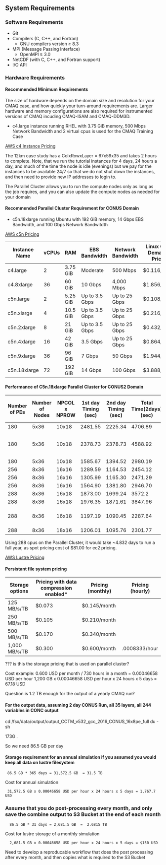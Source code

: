 ## System Requirements

### Software Requirements

* Git
* Compilers (C, C++, and Fortran)
   * GNU compilers version ≥ 8.3
* MPI (Message Passing Interface)
   * OpenMPI ≥ 3.0
* NetCDF (with C, C++, and Fortran support)
* I/O API



### Hardware Requirements

#### Recommended Minimum Requirements

The size of hardware depends on the domain size and resolution for  your CMAQ case, and how quickly your turn-around requirements are.
Larger hardware and memory configurations are also required for instrumented versions of CMAQ incuding CMAQ-ISAM and CMAQ-DDM3D.


* c4.large instance running RHEL with 3.75 GiB memory, 500 Mbps Network Bandwidth and 2 virtual cpus is used for the CMAQ Training Case 

<a href="https://aws.amazon.com/blogs/aws/now-available-new-c4-instances/">AWS c4 Instance Pricing</a>

The 12km case study has a ColxRowxLayer = 67x59x35 and takes 2 hours to complete.
Note, that we run the tutorial instances for 4 days, 24 hours a day, and much of the time the node is idle (evenings) but we pay for the instances to be available 24/7 so that we do not shut down the instances, and then need to provide new IP addresses to login to.

The Parallel Cluster allows you to run the compute nodes only as long as the job requires, and you can also update the compute nodes as needed for your domain


#### Recommended Parallel Cluster Requirement for CONUS Domain

* c5n.18xlarge running Ubuntu with 192 GiB memory, 14 Gbps EBS Bandwidth, and 100 Gbps Network Bandwitdth

<a href="https://aws.amazon.com/blogs/aws/new-c5n-instances-with-100-gbps-networking/">AWS c5n Pricing</a>

| Instance Name	| vCPUs |  RAM      |  EBS Bandwidth	| Network Bandwidth | Linux On-Demand Price | Linux Spot Price | 
| ------------  | ----- | --------  | ---------------   | ---------------   | --------------------  | ---------------  |
| c4.large	| 2	| 3.75 GiB  |   Moderate	|  500 Mbps         | 	$0.116/hour         | $0.0191/hour     |
| c4.8xlarge	| 36	| 60 GiB    |	10 Gbps	        |  4,000 Mbps       | 	$1.856/hour         | $0.3190/hour     |
| c5n.large	| 2	| 5.25 GiB  |	Up to 3.5 Gbps	| Up to 25 Gbps     |   $0.108/hour         | $0.0190/hour     |
| c5n.xlarge	| 4	| 10.5 GiB  |	Up to 3.5 Gbps	| Up to 25 Gbps     |   $0.216/hour         | $0.0380/hour     |
| c5n.2xlarge	| 8	| 21 GiB    |	Up to 3.5 Gbps	| Up to 25 Gbps     |   $0.432/hour         | $0.0830/hour     |
| c5n.4xlarge	| 16	| 42 GiB    | 	3.5 Gbps	| Up to 25 Gbps     |   $0.864/hour         | $0.1667/hour     |
| c5n.9xlarge	| 36	| 96 GiB    |	7 Gbps	        | 50 Gbps           |   $1.944/hour         | $0.4494/hour     |
| c5n.18xlarge	| 72	| 192 GiB   |	14 Gbps	        | 100 Gbps          |   $3.888/hour         | $0.6997/hour     |


#### Performance of C5n.18xlarge Parallel Cluster for CONUS2 Domain

| Number of PEs | Number of Nodes| NPCOL x NPROW | 1st day Timing (sec) | 2nd day Timing (sec) | Total Time(2days) (sec)    | SBATCH --exclusive | Data Imported or Copied | DisableSimultaneousMultithreading(yaml)| Answers Matched |
| ------------- | -----------    | -----------   | ----------------     | ---------------      | -------------------        | ------------------ | --------------          | ---------                              |   -------- |
| 180           |  5x36          | 10x18         | 2481.55              | 2225.34              |    4706.89                 |  no                | copied                  |  false                                 |            |
| 180           |  5x36          | 10x18         | 2378.73              | 2378.73              |    4588.92                 |  no                | copied                  |  true                     | 10x18 did not match 16x18 |
| 180           |  5x36          | 10x18         | 1585.67        | 1394.52         |    2980.19           |  yes                | imported    |  true        |            |
| 256           |  8x36          | 16x16         |  1289.59       | 1164.53         |    2454.12           |  no                 |  copied           |  true    |            |
| 256           |  8x36          | 16x16         |  1305.99       | 1165.30         |    2471.29           |  no                |   copied    |   true    |            |
| 256           |  8x36          | 16x16         |  1564.90       | 1381.80         |    2946.70           |  no                |   imported  | true   |            |
| 288           |  8x36          | 16x18         | 1873.00        | 1699.24         |     3572.2           |  no                |  copied     |    false       |            |
| 288           |  8x36          |  16x18        |  1976.35       | 1871.61         |     3847.96          |  no                |  Copied     |  true         |            |
| 288           |  8x36          | 16x18         |  1197.19       | 1090.45         |     2287.64          |  yes               |  Copied     |  true         |             16x18 matched 16x16 |
| 288           |  8x36          | 18x16         | 1206.01        | 1095.76         |     2301.77          |  yes               |  imported   |  true        |             |


Using 288 cpus on the Parallel Cluster, it would take ~4.832 days to run a full year, as spot pricing cost of $81.00 for ec2 pricing.

<a href="https://www.amazonaws.cn/en/fsx/lustre/pricing/">AWS Lustre Pricing</a>

#### Persistant file system pricing

| Storage options   | 	Pricing with data compression enabled*	| Pricing (monthly)  |  Pricing (hourly) |
| ----------------  |   ------------------------------------    | -----------------  |  ---------------  |
| 125 MB/s/TB       | 	$0.073                                  |	$0.145/month |                   |
| 250 MB/s/TB       | 	$0.105                                  |	$0.210/month |                   |
| 500 MB/s/TB       | 	$0.170                                  | 	$0.340/month |                   |
| 1,000 MB/s/TB     |   $0.300                                  | 	$0.600/month | .0008333/hour     | 

??? is this the storage pricing that is used on parallel cluster?


Cost example:
    0.600 USD per month / 730 hours in a month = 0.00046658 USD per hour
    1,200 GB x 0.00046658 USD per hour x 24 hours x 5 days = 67.18 USD

Question is 1.2 TB enough for the output of a yearly CMAQ run?

#### For the output data, assuming 2 day CONUS Run, all 35 layers, all 244 variables in CONC output

cd /fsx/data/output/output_CCTM_v532_gcc_2016_CONUS_16x8pe_full
du -sh

173G .

So we need 86.5 GB per day

#### Storage requirement for an annual simulation if you assumed you would keep all data on lustre filesystem

     86.5 GB * 365 days = 31,572.5 GB  = 31.5 TB


Cost for annual simulation

     31,572.5 GB x 0.00046658 USD per hour x 24 hours x 5 days = 1,767.7 USD

### Assume that you do post-processing every month, and only save the combine output to S3 Bucket at the end of each month

      86.5 GB * 31 days = 2,681.5 GB  =  2.6815 TB

Cost for lustre storage of a monthly simulation

      2,681.5 GB x 0.00046658 USD per hour x 24 hours x 5 days = $150 USD

Need to develop a reproducable workflow that does the post processing after every month, and then copies what is required to the S3 Bucket

